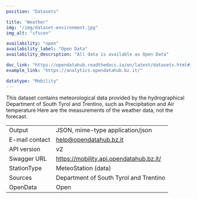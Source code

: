 ```yaml
---
position: "Datasets"

title: "Weather"
img: "/img/dataset-environment.jpg"
img_alt: "sfscon"

availability: "open"
availability_label: "Open Data"
availability_description: "All data is available as Open Data"

doc_link: "https://opendatahub.readthedocs.io/en/latest/datasets.html#it-bz-opendatahub-weather"
example_link: "https://analytics.opendatahub.bz.it/"

datatype: "Mobility"
---
```


This dataset contains meteorological data provided by the hydrographical Department of South Tyrol and Trentino, such as Precipitation and Air temperature
Here are the measurements of the weather data, not the forecast.

|                |                                         |
| :------------- | --------------------------------------- |
| Output         | JSON, mime-type application/json        |
| E-mail contact | help@opendatahub.bz.it                  |
| API version    | v2                                      |
| Swagger URL    | https://mobility.api.opendatahub.bz.it/ |
| StationType    | MeteoStation (data)                     |
| Sources        | Department of South Tyrol and Trentino  |
| OpenData       | Open                                    |
